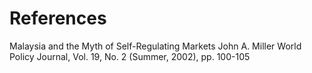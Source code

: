 # References

Malaysia and the Myth of Self-Regulating Markets John A. Miller World Policy Journal, Vol. 19, No. 2 (Summer, 2002), pp. 100-105

